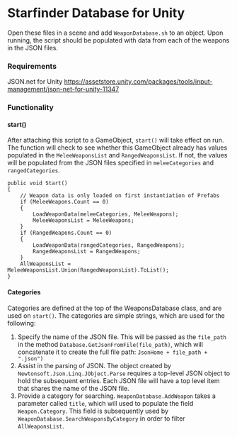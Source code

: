 # Starfinder Database for Unity

Open these files in a scene and add `WeaponDatabase.sh` to an object. Upon running, the script should be populated with data from each of the weapons in the JSON files.

### Requirements

JSON.net for Unity
https://assetstore.unity.com/packages/tools/input-management/json-net-for-unity-11347

### Functionality

#### start()

After attaching this script to a GameObject, `start()` will take effect on run. The function will check to see whether this GameObject already has values populated in the `MeleeWeaponsList` and `RangedWeaponsList`. If not, the values will be populated from the JSON files specified in `meleeCategories` and `rangedCategories`.

```
public void Start()
{
    // Weapon data is only loaded on first instantiation of Prefabs
    if (MeleeWeapons.Count == 0)
    {
        LoadWeaponData(meleeCategories, MeleeWeapons);
        MeleeWeaponsList = MeleeWeapons;
    }
    if (RangedWeapons.Count == 0)
    {
        LoadWeaponData(rangedCategories, RangedWeapons);
        RangedWeaponsList = RangedWeapons;
    }
    AllWeaponsList = MeleeWeaponsList.Union(RangedWeaponsList).ToList();
}
```

#### Categories

Categories are defined at the top of the WeaponsDatabase class, and are used on `start()`. The categories are simple strings, which are used for the following:

1. Specify the name of the JSON file. This will be passed as the `file_path` in the method `Database.GetJsonFromFile(file_path)`, which will concatenate it to create the full file path: `JsonHome + file_path + ".json")`
1. Assist in the parsing of JSON. The object created by `Newtonsoft.Json.Linq.JObject.Parse` requires a top-level JSON object to hold the subsequent entries. Each JSON file will have a top level item that shares the name of the JSON file.
1. Provide a category for searching. `WeaponDatabase.AddWeapon` takes a parameter called `title`, which will used to populate the field `Weapon.Category`. This field is subsequently used by `WeaponDatabase.SearchWeaponsByCategory` in order to filter `AllWeaponsList`.
